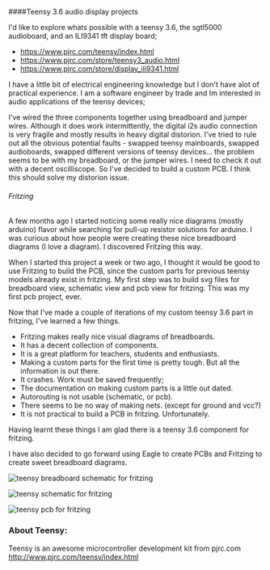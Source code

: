 ####Teensy 3.6 audio display projects

I'd like to explore whats possible with a teensy 3.6, the sgtl5000 audioboard, and an ILI9341 tft display board;
* https://www.pjrc.com/teensy/index.html
* https://www.pjrc.com/store/teensy3_audio.html
* https://www.pjrc.com/store/display_ili9341.html

I have a little bit of electrical engineering knowledge but I don't have alot of practical experience. I am a software engineer by trade and Im interested in audio applications of the teensy devices; 

I've wired the three components together using breadboard and jumper wires. Although it does work intermittently, the digital i2s audio connection is very fragile and mostly results in heavy digital distorion. I've tried to rule out all the obvious potential faults - swapped teensy mainboards, swapped audioboards, swapped different versions of teensy devices... the problem seems to be with my breadboard, or the jumper wires. I need to check it out with a decent oscilliscope. So I've decided to build a custom PCB. I think this should solve my distorion issue.    

###### Fritzing
A few months ago I started noticing some really nice diagrams (mostly arduino) flavor while searching for pull-up resistor solutions for arduino. I was curious about how people were creating these nice breadboard diagrams (I love a diagram). I discovered Fritzing this way. 

When I started this project a week or two ago, I thought it would be good to use Fritzing to build the PCB, since the custom parts for previous teensy models already exist in fritzing. My first step was to build svg files for breadboard view, schematic view and pcb view for fritzing. This was my first pcb project, ever. 

Now that I've made a couple of iterations of my custom teensy 3.6 part in fritzing, I've learned a few things. 
  * Fritzing makes really nice visual diagrams of breadboards.
  * It has a decent collection of components.
  * It is a great platform for teachers, students and enthusiasts. 
  * Making a custom parts for the first time is pretty tough. But all the information is out there.  
  * It crashes. Work must be saved frequently;    
  * The documentation on making custom parts is a little out dated.
  * Autorouting is not usable (schematic, or pcb).
  * There seems to be no way of making nets. (except for ground and vcc?)
  * It is not practical to build a PCB in fritzing. Unfortunately. 
  
Having learnt these things I am glad there is a teensy 3.6 component for fritzing.

I have also decided to go forward using Eagle to create PCBs and Fritzing to create sweet breadboard diagrams. 

![teensy breadboard schematic for fritzing](https://github.com/newdigate/teensy-3.6/blob/master/fritzing/png/teensy3-6_default_fritzing_breadboard.png?raw=true "teensy 3.6 breadboard schematic for fritzing")

![teensy schematic for fritzing](https://github.com/newdigate/teensy-3.6/blob/master/fritzing/png/teensy3-6_default_fritzing_schematic.png?raw=true "teensy 3.6 schematic for fritzing")

![teensy pcb for fritzing](https://github.com/newdigate/teensy-3.6/blob/master/fritzing/png/teensy3-6_default_fritzing_pcb.png?raw=true "teensy 3.6 schematic for fritzing")

### About Teensy:
Teensy is an awesome microcontroller development kit from pjrc.com http://www.pjrc.com/teensy/index.html
